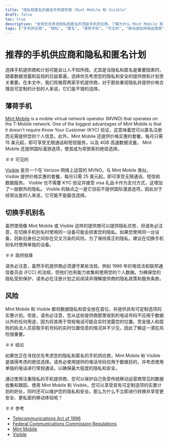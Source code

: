 ```yaml
---
title: "隐私和匿名的最佳手机提供商：Mint Mobile 和 Visible"
draft: false
toc: true
description: "发现优先考虑隐私和匿名的顶级手机供应商，了解为什么 Mint Mobile 和 Visible 是不错的选择"
tags: ["手机供应商", "隐私", "匿名", "薄荷手机", "可见的", "移动虚拟网络运营商", "KYC验证", "礼品卡", "负担得起的计划", "可定制的计划", "国际漫游", "切换手机别名", "政府规章", "1996年电信法", "FCC法规", "数据隐私", "数据安全", "移动计划", "移动运营商", "手机网络"]
---
```


# 推荐的手机供应商和隐私和匿名计划

选择手机提供商和计划可能会让人不知所措，尤其是当隐私和匿名是重要因素时。随着数据泄露和监视的日益普遍，选择优先考虑您的隐私和安全的提供商和计划至关重要。在本文中，我们将推荐两家手机提供商，对于那些重视隐私并提供价格合理且可定制的计划的人来说，它们是不错的选择。

## 薄荷手机

[Mint Mobile](https://www.mintmobile.com/) is a mobile virtual network operator (MVNO) that operates on the T-Mobile network. One of the biggest advantages of Mint Mobile is that it doesn't require Know Your Customer (KYC) 验证，这意味着您可以匿名注册而无需提供您的个人信息。此外，Mint Mobile 还提供价格实惠的套餐，每月只需 15 美元起，即可享受无限通话和短信服务，以及 4GB 高速数据流量。 Mint Mobile 还提供国际漫游选项，使其成为常旅客的绝佳选择。

＃＃ 可见的

[Visible](https://www.visible.com/) 是另一个在 Verizon 网络上运营的 MVNO。与 Mint Mobile 类似，Visible 提供价格实惠的套餐，每月只需 25 美元起，即可享受无限通话、短信和数据服务。 Visible 也不需要 KYC 验证并接受 visa 礼品卡作为支付方式，这增加了一层额外的隐私。 Visible 的缺点之一是它目前不提供国际漫游选项，因此对于经常出差的人来说，它可能不是最佳选择。

## 切换手机别名

虽然使用像 Mint Mobile 或 Visible 这样的提供商可以提供隐私优势，但请务必注意，在切换手机别名时使用同一设备可能会损害您的隐私。如果您使用同一台设备，则新旧身份之间存在交叉污染的风险。为了保持真正的隐私，建议在切换手机别名时使用单独的设备。

＃＃ 政府规章

请务必注意，虽然手机提供商必须遵守某些法规，例如 1996 年的电信法和联邦通信委员会 (FCC) 的法规，但他们也有能力收集和使用您的个人数据。为确保您的隐私受到保护，请务必在注册计划之前阅读并理解提供商的隐私政策和服务条款。

## 风险

Mint Mobile 和 Visible 都将数据隐私和安全放在首位，并提供具有可定制选项的实惠计划。但是，请务必注意，您从这些提供商那里收到的电话号码不应用于数据以外的任何用途，因为将其用于常规电话可能会实时泄露您的位置。赏金猎人和腐败的执法人员获取手机号码的实时位置信息的情况并不少见，因此了解这一潜在风险很重要。

＃＃ 结论

如果您正在寻找优先考虑您的隐私和匿名的手机供应商，Mint Mobile 和 Visible 是值得考虑的绝佳选择。请务必使用提供的电话号码仅用于数据目的，并考虑使用单独的电话进行常规通话，以确保最大程度的隐私和安全。

通过使用注重隐私的手机提供商，您可以保护自己免受传统移动运营商常见的数据收集和跟踪。使用 Mint Mobile 和 Visible，您可以享受具有可定制选项的实惠计划的好处，同时还可以维护您的隐私和安全。那么为什么不立即进行转换并享受更安全、更私密的移动体验呢？

＃＃ 参考

- [Telecommunications Act of 1996](https://www.congress.gov/104/plaws/publ104/PLAW-104publ104.pdf)
- [Federal Communications Commission Regulations](https://www.fcc.gov/general/telecommunications-act-1996)
- [Mint Mobile](https://www.mintmobile.com/)
- [Visible](https://www.visible.com/)
